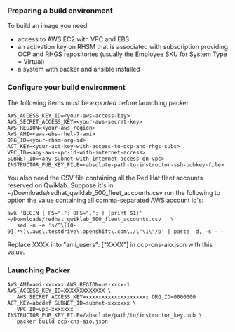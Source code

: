### Preparing a build environment

To build an image you need:

- access to AWS EC2 with VPC and EBS
- an activation key on RHSM that is associated with subscription providing OCP and RHGS repositories (usually the Employee SKU for System Type = Virtual)
- a system with packer and ansible installed

### Configure your build environment

The following items must be _exported_ before launching packer

```
AWS_ACCESS_KEY_ID=<your-aws-access-key>
AWS_SECRET_ACCESS_KEY=<your-aws-secret-key>
AWS_REGION=<your-aws-region>
AWS_AMI=<aws-ebs-rhel-7-ami>
ORG_ID=<your-rhsm-org-id>
ACT_KEY=<your-act-key-with-access-to-ocp-and-rhgs-subs>
VPC_ID=<any-aws-vpc-id-with-internet-access>
SUBNET_ID=<any-subnet-with-internet-access-on-vpc>
INSTRUCTOR_PUB_KEY_FILE=<absolute-path-to-instructor-ssh-pubkey-file>
```

You also need the CSV file containing all the Red Hat fleet accounts reserved on Qwiklab. Suppose it's in ~/Downloads/redhat_qwiklab_500_fleet_accounts.csv run the following to option the value containing all comma-separated AWS account id's:

```
awk 'BEGIN { FS=","; OFS=","; } {print $1}' ~/Downloads/redhat_qwiklab_500_fleet_accounts.csv | \
   sed -n -e 's/^\([0-9].*\)\.aws\.testdrive\.openshift\.com\./\"\1\"/p' | paste -d, -s - -
```

Replace XXXX into "ami_users": ["XXXX"] in ocp-cns-aio.json with this value.

### Launching Packer

```
AWS_AMI=ami-xxxxxx AWS_REGION=us-xxxx-1 AWS_ACCESS_KEY_ID=XXXXXXXXXXXXX \
   AWS_SECRET_ACCESS_KEY=xxxxxxxxxxxxxxxxxxxx ORG_ID=0000000 ACT_KEY=abcdef SUBNET_ID=subnet-xxxxxxx \
   VPC_ID=vpc-xxxxxxx INSTRUCTOR_PUB_KEY_FILE=/absolute/path/to/instructor_key.pub \
   packer build ocp-cns-aio.json
```
